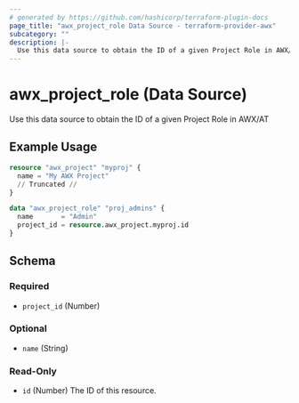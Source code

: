 ```yaml
---
# generated by https://github.com/hashicorp/terraform-plugin-docs
page_title: "awx_project_role Data Source - terraform-provider-awx"
subcategory: ""
description: |-
  Use this data source to obtain the ID of a given Project Role in AWX/AT
---
```


# awx_project_role (Data Source)

Use this data source to obtain the ID of a given Project Role in AWX/AT

## Example Usage

```terraform
resource "awx_project" "myproj" {
  name = "My AWX Project"
  // Truncated //
}

data "awx_project_role" "proj_admins" {
  name       = "Admin"
  project_id = resource.awx_project.myproj.id
}
```

<!-- schema generated by tfplugindocs -->
## Schema

### Required

- `project_id` (Number)

### Optional

- `name` (String)

### Read-Only

- `id` (Number) The ID of this resource.
